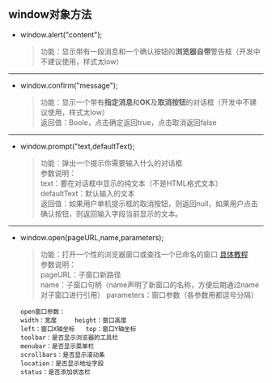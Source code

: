## window对象方法
+ window.alert("content");
  > 功能：显示带有一段消息和一个确认按钮的**浏览器自带**警告框（开发中不建议使用，样式太low）
---
+ window.confirm("message");
    > 功能：显示一个带有**指定消息**和**OK**及**取消按钮**的对话框（开发中不建议使用，样式太low）\
      返回值：Boole，点击确定返回true，点击取消返回false
---
+ window.prompt("text,defaultText);
    > 功能：弹出一个提示你需要输入什么的对话框\
      参数说明：\
      text：要在对话框中显示的纯文本（不是HTML格式文本）\
      defaultText：默认输入的文本\
      返回值：如果用户单机提示框的取消按钮，则返回null，如果用户点击确认按钮，则返回输入字段当前显示的文本。
---
+ window.open(pageURL,name,parameters);
    > 功能：打开一个性的浏览器窗口或查找一个已命名的窗口 [具体教程](https://class.imooc.com/lesson/778#mid=19575)\
      参数说明：\
      pageURL：子窗口新路径\
      name：子窗口句柄（name声明了新窗口的名称，方便后期通过name对子窗口进行引用）
      parameters：窗口参数（各参数用都逗号分隔）

    ```
    open窗口参数：
    width：宽度     height：窗口高度
    left：窗口X轴坐标   top：窗口Y轴坐标
    toolbar：是否显示浏览器的工具栏
    menubar：是否显示菜单栏
    scrollbars：是否显示滚动条
    location：是否显示地址字段
    status：是否添加状态栏
    ```